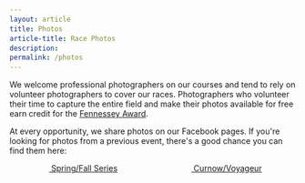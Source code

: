 ```yaml
---
layout: article
title: Photos
article-title: Race Photos
description:
permalink: /photos
---
```


We welcome professional photographers on our courses and tend to rely on volunteer photographers to cover our races. Photographers who volunteer their time to capture the entire field and make their photos available for free earn credit for the [Fennessey Award](/fennessey).

At every opportunity, we share photos on our Facebook pages. If you're looking for photos from a previous event, there's a good chance you can find them here:

<div class="container" style="display:flex;padding-bottom:1em;">
  <a href="https://www.facebook.com/runnmtc/" style="margin: 0 auto;" target="blank">
    <div class="button">
      <img src="/assets/icons/social/Facebook-light.svg" style="height:1em;"> Spring/Fall Series
    </div>
  </a>
  <a href="https://www.facebook.com/minnesotavoyageur" style="margin: 0 auto;" target="blank">
    <div class="button">
      <img src="/assets/icons/social/Facebook-light.svg" style="height:1em;"> Curnow/Voyageur
    </div>
  </a>
</div>
